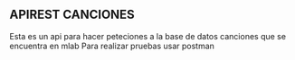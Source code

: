 ## APIREST CANCIONES

Esta es un api para hacer peteciones a la base de datos canciones que se encuentra en mlab
Para realizar pruebas usar postman
